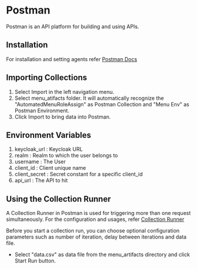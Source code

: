 # Postman

Postman is an API platform for building and using APIs.

## Installation

For installation and setting agents refer [Postman Docs](https://learning.postman.com/docs/getting-started/installation-and-updates/)

## Importing Collections

1. Select Import in the left navigation menu.
2. Select menu_atifacts folder. It will automatically recognize the "AutomatedMenuRoleAssign" as Postman Collection and "Menu Env" as Postman Environment.
3. Click Import to bring data into Postman.


## Environment Variables

1. keycloak_url : Keycloak URL
2. realm : Realm to which the user belongs to
3. username : The User
4. client_id :  Client unique name
5. client_secret : Secret constant for a specific client_id
6. api_url : The API to hit


## Using the Collection Runner

 A Collection Runner in Postman is used for triggering more than one request simultaneously. For the configuration and usages, refer [Collection Runner](https://learning.postman.com/docs/running-collections/intro-to-collection-runs/)

Before you start a collection run, you can choose optional configuration parameters such as number of iteration, delay between iterations and data file.

- Select "data.csv" as data file from the menu_artifacts directory and click Start Run button. 
